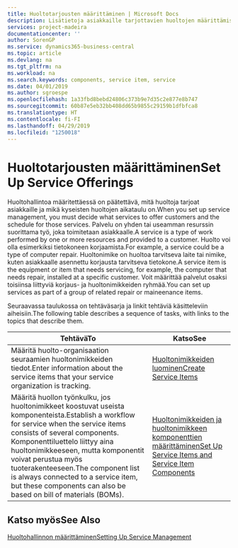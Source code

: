 ```yaml
---
title: Huoltotarjousten määrittäminen | Microsoft Docs
description: Lisätietoja asiakkaille tarjottavien huoltojen määrittämisestä.
services: project-madeira
documentationcenter: ''
author: SorenGP
ms.service: dynamics365-business-central
ms.topic: article
ms.devlang: na
ms.tgt_pltfrm: na
ms.workload: na
ms.search.keywords: components, service item, service
ms.date: 04/01/2019
ms.author: sgroespe
ms.openlocfilehash: 1a33fbd8bebd24806c373b9e7d35c2e877e8b747
ms.sourcegitcommit: 60b87e5eb32bb408dd65b9855c29159b1dfbfca8
ms.translationtype: HT
ms.contentlocale: fi-FI
ms.lasthandoff: 04/29/2019
ms.locfileid: "1250018"
---
```

# <a name="set-up-service-offerings"></a><span data-ttu-id="c3a74-103">Huoltotarjousten määrittäminen</span><span class="sxs-lookup"><span data-stu-id="c3a74-103">Set Up Service Offerings</span></span>
<span data-ttu-id="c3a74-104">Huoltohallintoa määritettäessä on päätettävä, mitä huoltoja tarjoat asiakkaille ja mikä kyseisten huoltojen aikataulu on.</span><span class="sxs-lookup"><span data-stu-id="c3a74-104">When you set up service management, you must decide what services to offer customers and the schedule for those services.</span></span> <span data-ttu-id="c3a74-105">Palvelu on yhden tai useamman resurssin suorittama työ, joka toimitetaan asiakkaalle.</span><span class="sxs-lookup"><span data-stu-id="c3a74-105">A service is a type of work performed by one or more resources and provided to a customer.</span></span> <span data-ttu-id="c3a74-106">Huolto voi olla esimerkiksi tietokoneen korjaamista.</span><span class="sxs-lookup"><span data-stu-id="c3a74-106">For example, a service could be a type of computer repair.</span></span> <span data-ttu-id="c3a74-107">Huoltonimike on huoltoa tarvitseva laite tai nimike, kuten asiakkaalle asennettu korjausta tarvitseva tietokone.</span><span class="sxs-lookup"><span data-stu-id="c3a74-107">A service item is the equipment or item that needs servicing, for example, the computer that needs repair, installed at a specific customer.</span></span> <span data-ttu-id="c3a74-108">Voit määrittää palvelut osaksi toisiinsa liittyviä korjaus- ja huoltonimikkeiden ryhmää.</span><span class="sxs-lookup"><span data-stu-id="c3a74-108">You can set up services as part of a group of related repair or maineenance items.</span></span>  
  
<span data-ttu-id="c3a74-109">Seuraavassa taulukossa on tehtäväsarja ja linkit tehtäviä käsitteleviin aiheisiin.</span><span class="sxs-lookup"><span data-stu-id="c3a74-109">The following table describes a sequence of tasks, with links to the topics that describe them.</span></span>  
  
|<span data-ttu-id="c3a74-110">**Tehtävä**</span><span class="sxs-lookup"><span data-stu-id="c3a74-110">**To**</span></span>|<span data-ttu-id="c3a74-111">**Katso**</span><span class="sxs-lookup"><span data-stu-id="c3a74-111">**See**</span></span>|  
|------------|-------------|  
|<span data-ttu-id="c3a74-112">Määritä huolto-organisaation seuraamien huoltonimikkeiden tiedot.</span><span class="sxs-lookup"><span data-stu-id="c3a74-112">Enter information about the service items that your service organization is tracking.</span></span>|[<span data-ttu-id="c3a74-113">Huoltonimikkeiden luominen</span><span class="sxs-lookup"><span data-stu-id="c3a74-113">Create Service Items</span></span>](service-how-to-create-service-items.md)|  
|<span data-ttu-id="c3a74-114">Määritä huollon työnkulku, jos huoltonimikkeet koostuvat useista komponenteista.</span><span class="sxs-lookup"><span data-stu-id="c3a74-114">Establish a workflow for service when the service items consists of several components.</span></span> <span data-ttu-id="c3a74-115">Komponenttiluettelo liittyy aina huoltonimikkeeseen, mutta komponentit voivat perustua myös tuoterakenteeseen.</span><span class="sxs-lookup"><span data-stu-id="c3a74-115">The component list is always connected to a service item, but these components can also be based on bill of materials (BOMs).</span></span>|[<span data-ttu-id="c3a74-116">Huoltonimikkeiden ja huoltonimikkeen komponenttien määrittäminen</span><span class="sxs-lookup"><span data-stu-id="c3a74-116">Set Up Service Items and Service Item Components</span></span>](service-how-setup-service-items.md)|  
  
## <a name="see-also"></a><span data-ttu-id="c3a74-117">Katso myös</span><span class="sxs-lookup"><span data-stu-id="c3a74-117">See Also</span></span>  
[<span data-ttu-id="c3a74-118">Huoltohallinnon määrittäminen</span><span class="sxs-lookup"><span data-stu-id="c3a74-118">Setting Up Service Management</span></span>](service-setup-service.md)   